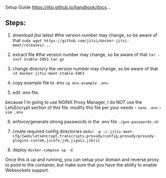
Setup Guide
https://jitsi.github.io/handbook/docs...

## Steps:

1. download jitsi latest
#the version number may change, so be aware of that
`sudo wget https://github.com/jitsi/docker-jitsi-meet/releases/...`

2. extract file
#the version number may change, so be aware of that
`tar -zxvf stable-5963.tar.gz`

3. change directory
 the version number may change, so be aware of that
`cd docker-jitsi-meet-stable-5963`

4. copy example file to .env
`cp env.example .env`

5. edit .env file.

 because I'm going to use NGINX Proxy Manager, I do NOT use the LetsEncrypt section of this file.
 modify this file per your needs
	- `nano .env`
	- `vim .env`

6. enforce/generate strong passwords in the .env file
`./gen-passwords.sh`

7. create required config directories
`mkdir -p ~/.jitsi-meet-cfg/{web/letsencrypt,transcripts,prosody/config,prosody/prosody-plugins-custom,jicofo,jvb,jigasi,jibri}`

8. deploy
`docker-compose up -d`

Once this is up and running, you can setup your domain and reverse proxy to point to the container, but make sure that you have the ability to enable Websockets support.